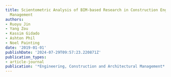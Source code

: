 ```yaml
---
title: Scientometric Analysis of BIM-based Research in Construction Engineering and
  Management
authors:
- Ruoyu Jin
- Yang Zou
- Kassim Gidado
- Ashton Phil
- Noel Painting
date: '2019-01-01'
publishDate: '2024-07-29T09:57:23.220871Z'
publication_types:
- article-journal
publication: '*Engineering, Construction and Architectural Management*'
---
```

